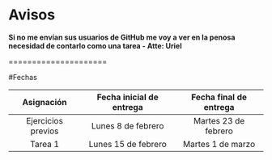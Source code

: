 # Avisos

**Si no me envían sus usuarios de GitHub me voy a ver en la penosa necesidad de contarlo como una tarea - Atte: Uriel**

=====================

#Fechas

|     Asignación     | Fecha inicial de entrega | Fecha final de entrega |
|:------------------:|:------------------------:|:----------------------:|
| Ejercicios previos |    Lunes 8 de febrero    |  Martes 23 de febrero  |
|      Tarea 1       |    Lunes 15 de febrero   |    Martes 1 de marzo   |
